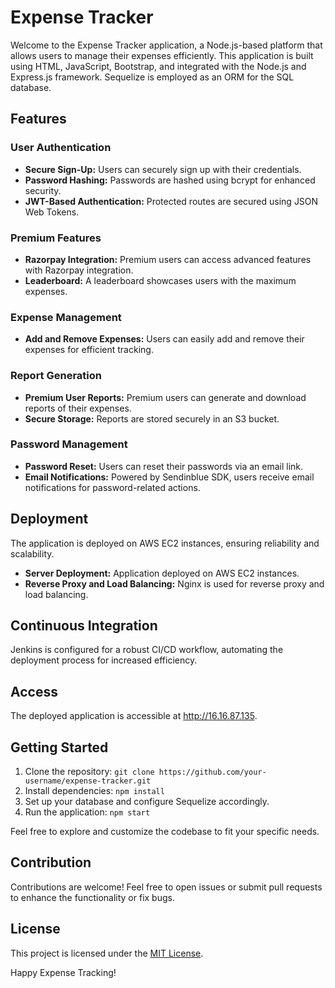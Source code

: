 <!DOCTYPE html>
<html lang="en">
<head>
  <meta charset="UTF-8">
  <meta name="viewport" content="width=device-width, initial-scale=1, shrink-to-fit=no">
</head>
<body>

<h1>Expense Tracker</h1>

<p>Welcome to the Expense Tracker application, a Node.js-based platform that allows users to manage their expenses efficiently. This application is built using HTML, JavaScript, Bootstrap, and integrated with the Node.js and Express.js framework. Sequelize is employed as an ORM for the SQL database.</p>

<h2>Features</h2>

<h3>User Authentication</h3>

<ul>
  <li><strong>Secure Sign-Up:</strong> Users can securely sign up with their credentials.</li>
  <li><strong>Password Hashing:</strong> Passwords are hashed using bcrypt for enhanced security.</li>
  <li><strong>JWT-Based Authentication:</strong> Protected routes are secured using JSON Web Tokens.</li>
</ul>

<h3>Premium Features</h3>

<ul>
  <li><strong>Razorpay Integration:</strong> Premium users can access advanced features with Razorpay integration.</li>
  <li><strong>Leaderboard:</strong> A leaderboard showcases users with the maximum expenses.</li>
</ul>

<h3>Expense Management</h3>

<ul>
  <li><strong>Add and Remove Expenses:</strong> Users can easily add and remove their expenses for efficient tracking.</li>
</ul>

<h3>Report Generation</h3>

<ul>
  <li><strong>Premium User Reports:</strong> Premium users can generate and download reports of their expenses.</li>
  <li><strong>Secure Storage:</strong> Reports are stored securely in an S3 bucket.</li>
</ul>

<h3>Password Management</h3>

<ul>
  <li><strong>Password Reset:</strong> Users can reset their passwords via an email link.</li>
  <li><strong>Email Notifications:</strong> Powered by Sendinblue SDK, users receive email notifications for password-related actions.</li>
</ul>

<h2>Deployment</h2>

<p>The application is deployed on AWS EC2 instances, ensuring reliability and scalability.</p>

<ul>
  <li><strong>Server Deployment:</strong> Application deployed on AWS EC2 instances.</li>
  <li><strong>Reverse Proxy and Load Balancing:</strong> Nginx is used for reverse proxy and load balancing.</li>
</ul>

<h2>Continuous Integration</h2>

<p>Jenkins is configured for a robust CI/CD workflow, automating the deployment process for increased efficiency.</p>

<h2>Access</h2>

<p>The deployed application is accessible at <a href="http://16.16.87.135">http://16.16.87.135</a>.</p>

<h2>Getting Started</h2>

<ol>
  <li>Clone the repository: <code>git clone https://github.com/your-username/expense-tracker.git</code></li>
  <li>Install dependencies: <code>npm install</code></li>
  <li>Set up your database and configure Sequelize accordingly.</li>
  <li>Run the application: <code>npm start</code></li>
</ol>

<p>Feel free to explore and customize the codebase to fit your specific needs.</p>

<h2>Contribution</h2>

<p>Contributions are welcome! Feel free to open issues or submit pull requests to enhance the functionality or fix bugs.</p>

<h2>License</h2>

<p>This project is licensed under the <a href="LICENSE">MIT License</a>.</p>

<p>Happy Expense Tracking!</p>

</body>
</html>
